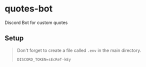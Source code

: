# quotes-bot
Discord Bot for custom quotes

## Setup

> Don't forget to create a file called `.env` in the main directory.
> ```.env
> DISCORD_TOKEN=sEcReT-kEy
> ```
> 
